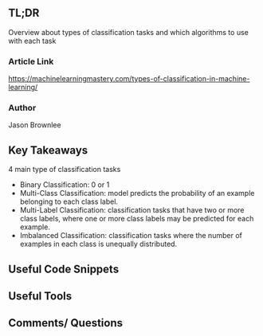 ## TL;DR
Overview about types of classification tasks and which algorithms to use with each task

### Article Link
https://machinelearningmastery.com/types-of-classification-in-machine-learning/

### Author
Jason Brownlee

## Key Takeaways
4 main type of classification tasks
* Binary Classification: 0 or 1
* Multi-Class Classification: model predicts the probability of an example belonging to each class label.
* Multi-Label Classification: classification tasks that have two or more class labels, where one or more class labels may be predicted for each example.
* Imbalanced Classification: classification tasks where the number of examples in each class is unequally distributed.

## Useful Code Snippets


## Useful Tools

## Comments/ Questions
